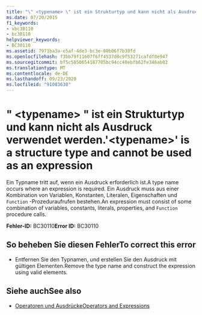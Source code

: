 ```yaml
---
title: "\" <typename> \" ist ein Strukturtyp und kann nicht als Ausdruck verwendet werden."
ms.date: 07/20/2015
f1_keywords:
- vbc30110
- bc30110
helpviewer_keywords:
- BC30110
ms.assetid: 7971ba3a-e5af-4de3-bc3e-80b06f7b30fd
ms.openlocfilehash: f3bb79f11607f6ff4537d0c9f53271cafdf0e947
ms.sourcegitcommit: bf5c5850654187705bc94cc40ebfb62fe346ab02
ms.translationtype: MT
ms.contentlocale: de-DE
ms.lasthandoff: 09/23/2020
ms.locfileid: "91083630"
---
```

# <a name="typename-is-a-structure-type-and-cannot-be-used-as-an-expression"></a><span data-ttu-id="c1ba1-102">" \<typename> " ist ein Strukturtyp und kann nicht als Ausdruck verwendet werden.</span><span class="sxs-lookup"><span data-stu-id="c1ba1-102">'\<typename>' is a structure type and cannot be used as an expression</span></span>

<span data-ttu-id="c1ba1-103">Ein Typname tritt auf, wenn ein Ausdruck erforderlich ist.</span><span class="sxs-lookup"><span data-stu-id="c1ba1-103">A type name occurs where an expression is required.</span></span> <span data-ttu-id="c1ba1-104">Ein Ausdruck muss aus einer Kombination von Variablen, Konstanten, Literalen, Eigenschaften und `Function` -Prozeduraufrufen bestehen.</span><span class="sxs-lookup"><span data-stu-id="c1ba1-104">An expression must consist of some combination of variables, constants, literals, properties, and `Function` procedure calls.</span></span>  
  
 <span data-ttu-id="c1ba1-105">**Fehler-ID:** BC30110</span><span class="sxs-lookup"><span data-stu-id="c1ba1-105">**Error ID:** BC30110</span></span>  
  
## <a name="to-correct-this-error"></a><span data-ttu-id="c1ba1-106">So beheben Sie diesen Fehler</span><span class="sxs-lookup"><span data-stu-id="c1ba1-106">To correct this error</span></span>  
  
- <span data-ttu-id="c1ba1-107">Entfernen Sie den Typnamen, und erstellen Sie den Ausdruck mit gültigen Elementen.</span><span class="sxs-lookup"><span data-stu-id="c1ba1-107">Remove the type name and construct the expression using valid elements.</span></span>  
  
## <a name="see-also"></a><span data-ttu-id="c1ba1-108">Siehe auch</span><span class="sxs-lookup"><span data-stu-id="c1ba1-108">See also</span></span>

- [<span data-ttu-id="c1ba1-109">Operatoren und Ausdrücke</span><span class="sxs-lookup"><span data-stu-id="c1ba1-109">Operators and Expressions</span></span>](../programming-guide/language-features/operators-and-expressions/index.md)
